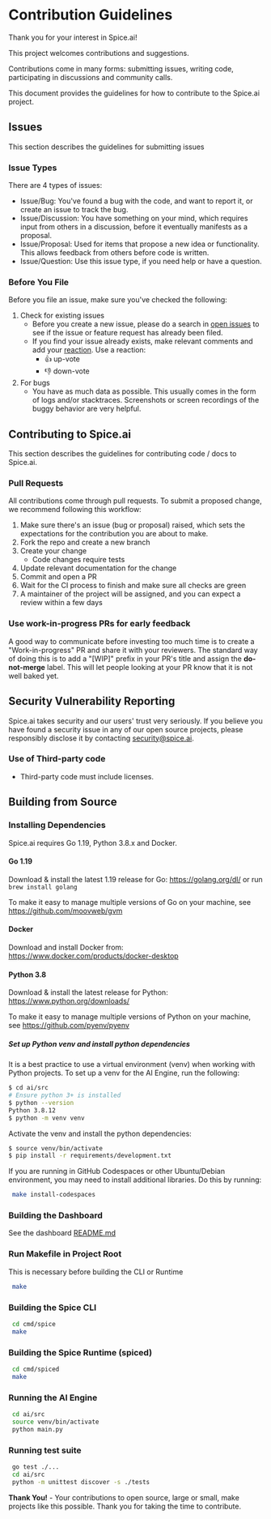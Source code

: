 # Contribution Guidelines

Thank you for your interest in Spice.ai!

This project welcomes contributions and suggestions.

Contributions come in many forms: submitting issues, writing code, participating in discussions and community calls.

This document provides the guidelines for how to contribute to the Spice.ai project.

## Issues

This section describes the guidelines for submitting issues

### Issue Types

There are 4 types of issues:

- Issue/Bug: You've found a bug with the code, and want to report it, or create an issue to track the bug.
- Issue/Discussion: You have something on your mind, which requires input from others in a discussion, before it eventually manifests as a proposal.
- Issue/Proposal: Used for items that propose a new idea or functionality. This allows feedback from others before code is written.
- Issue/Question: Use this issue type, if you need help or have a question.

### Before You File

Before you file an issue, make sure you've checked the following:

1. Check for existing issues
   - Before you create a new issue, please do a search in [open issues](https://github.com/spiceai/spiceai/issues) to see if the issue or feature request has already been filed.
   - If you find your issue already exists, make relevant comments and add your [reaction](https://github.com/blog/2119-add-reaction-to-pull-requests-issues-and-comments). Use a reaction:
     - 👍 up-vote
     - 👎 down-vote
1. For bugs
   - You have as much data as possible. This usually comes in the form of logs and/or stacktraces. Screenshots or screen recordings of the buggy behavior are very helpful.

## Contributing to Spice.ai

This section describes the guidelines for contributing code / docs to Spice.ai.

### Pull Requests

All contributions come through pull requests. To submit a proposed change, we recommend following this workflow:

1. Make sure there's an issue (bug or proposal) raised, which sets the expectations for the contribution you are about to make.
1. Fork the repo and create a new branch
1. Create your change
   - Code changes require tests
1. Update relevant documentation for the change
1. Commit and open a PR
1. Wait for the CI process to finish and make sure all checks are green
1. A maintainer of the project will be assigned, and you can expect a review within a few days

### Use work-in-progress PRs for early feedback

A good way to communicate before investing too much time is to create a "Work-in-progress" PR and share it with your reviewers. The standard way of doing this is to add a "[WIP]" prefix in your PR's title and assign the **do-not-merge** label. This will let people looking at your PR know that it is not well baked yet.

## Security Vulnerability Reporting

Spice.ai takes security and our users' trust very seriously. If you believe you have found a security issue in any of our open source projects, please responsibly disclose it by contacting security@spice.ai.

### Use of Third-party code

- Third-party code must include licenses.

## Building from Source

### Installing Dependencies

Spice.ai requires Go 1.19, Python 3.8.x and Docker.

#### Go 1.19

Download & install the latest 1.19 release for Go: https://golang.org/dl/ or run `brew install golang`

To make it easy to manage multiple versions of Go on your machine, see https://github.com/moovweb/gvm

#### Docker

Download and install Docker from: https://www.docker.com/products/docker-desktop

#### Python 3.8

Download & install the latest release for Python: https://www.python.org/downloads/

To make it easy to manage multiple versions of Python on your machine, see https://github.com/pyenv/pyenv

##### Set up Python venv and install python dependencies

It is a best practice to use a virtual environment (venv) when working with Python projects. To set up a venv for the AI Engine, run the following:

```bash
$ cd ai/src
# Ensure python 3+ is installed
$ python --version
Python 3.8.12
$ python -m venv venv
```

Activate the venv and install the python dependencies:

```bash
$ source venv/bin/activate
$ pip install -r requirements/development.txt
```

If you are running in GitHub Codespaces or other Ubuntu/Debian environment, you may need to install additional libraries. Do this by running:

```bash
 make install-codespaces
```

### Building the Dashboard

See the dashboard [README.md](dashboard/README.md)

### Run Makefile in Project Root

This is necessary before building the CLI or Runtime

```bash
 make
```

### Building the Spice CLI

```bash
 cd cmd/spice
 make
```

### Building the Spice Runtime (spiced)

```bash
 cd cmd/spiced
 make
```

### Running the AI Engine

```bash
 cd ai/src
 source venv/bin/activate
 python main.py
```

### Running test suite

```bash
 go test ./...
 cd ai/src
 python -m unittest discover -s ./tests
```

**Thank You!** - Your contributions to open source, large or small, make projects like this possible. Thank you for taking the time to contribute.
